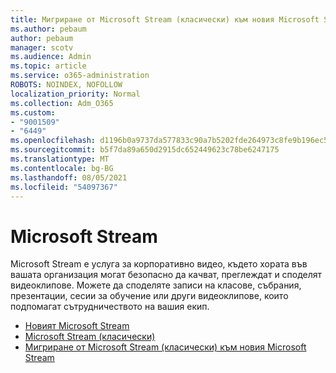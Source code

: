 ```yaml
---
title: Мигриране от Microsoft Stream (класически) към новия Microsoft Stream
ms.author: pebaum
author: pebaum
manager: scotv
ms.audience: Admin
ms.topic: article
ms.service: o365-administration
ROBOTS: NOINDEX, NOFOLLOW
localization_priority: Normal
ms.collection: Adm_O365
ms.custom:
- "9001509"
- "6449"
ms.openlocfilehash: d1196b0a9737da577833c90a7b5202fde264973c8fe9b196ec55d595315d2a20
ms.sourcegitcommit: b5f7da89a650d2915dc652449623c78be6247175
ms.translationtype: MT
ms.contentlocale: bg-BG
ms.lasthandoff: 08/05/2021
ms.locfileid: "54097367"
---
```

# <a name="microsoft-stream"></a>Microsoft Stream

Microsoft Stream е услуга за корпоративно видео, където хората във вашата организация могат безопасно да качват, преглеждат и споделят видеоклипове. Можете да споделяте записи на класове, събрания, презентации, сесии за обучение или други видеоклипове, които подпомагат сътрудничеството на вашия екип.  

- [Новият Microsoft Stream](https://docs.microsoft.com/stream/new-stream)
- [Microsoft Stream (класически)](https://docs.microsoft.com/stream/overview)
- [Мигриране от Microsoft Stream (класически) към новия Microsoft Stream](https://docs.microsoft.com/stream/classic-migration)